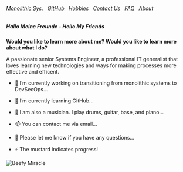 ###### [Monolithic Sys.](./MONOLITHIC.md)&nbsp;&nbsp; [GitHub](./GITHUB.md)&nbsp;&nbsp; [Hobbies](./HOBBIES.md)&nbsp;&nbsp; [Contact Us](./CONTACTUS.md)&nbsp;&nbsp; [FAQ](./FAQ.md)&nbsp;&nbsp; [About](./ABOUT.md)&nbsp;&nbsp;

##### Hallo Meine Freunde - Hello My Friends

**Would you like to learn more about me? 
Would you like to learn more about what I do?** 

A passionate senior Systems Engineer, a professional IT generalist that loves learning new technologies and ways for making processes more effective and efficent.  
  
- 🔭 I’m currently working on transitioning from monolithic systems to DevSecOps...
                                                      
- 🌱 I’m currently learning GitHub...

- 🤔 I am also a musician. I play drums, guitar, base, and piano...

- 📫 You can contact me via email...

- 💬 Please let me know if you have any questions...

- ⚡ The mustard indicates progress!


![Beefy Miracle](https://fedoraproject.org/w/uploads/6/60/Hotdog.gif)
